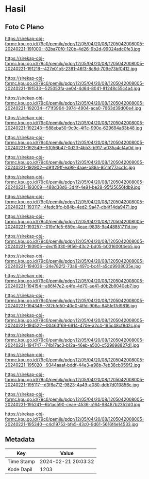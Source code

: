 # Hasil

## Foto C Plano

https://sirekap-obj-formc.kpu.go.id/79c0/pemilu/pdpr/12/05/04/20/08/1205042008005-20240221-191000--82ba70f0-120b-4d26-9b2d-99024adc0fe3.jpg

https://sirekap-obj-formc.kpu.go.id/79c0/pemilu/pdpr/12/05/04/20/08/1205042008005-20240221-191218--427e01b5-2381-46f3-8c8d-709e73bf0412.jpg

https://sirekap-obj-formc.kpu.go.id/79c0/pemilu/pdpr/12/05/04/20/08/1205042008005-20240221-191533--525053fa-ae04-4d64-8041-81248c55c4a4.jpg

https://sirekap-obj-formc.kpu.go.id/79c0/pemilu/pdpr/12/05/04/20/08/1205042008005-20240221-192034--f71f3964-3974-4904-aca0-7663d39d00e4.jpg

https://sirekap-obj-formc.kpu.go.id/79c0/pemilu/pdpr/12/05/04/20/08/1205042008005-20240221-192243--588eba50-9c9c-4f1c-990e-629694a63b48.jpg

https://sirekap-obj-formc.kpu.go.id/79c0/pemilu/pdpr/12/05/04/20/08/1205042008005-20240221-192549--51056b47-0d23-4bb3-b917-a035a4cf4a0d.jpg

https://sirekap-obj-formc.kpu.go.id/79c0/pemilu/pdpr/12/05/04/20/08/1205042008005-20240221-192902--d91f29ff-ea99-4aae-b89a-951af77acc1c.jpg

https://sirekap-obj-formc.kpu.go.id/79c0/pemilu/pdpr/12/05/04/20/08/1205042008005-20240221-193009--488d38d6-3d4f-4e91-be28-95f25656fdb9.jpg

https://sirekap-obj-formc.kpu.go.id/79c0/pemilu/pdpr/12/05/04/20/08/1205042008005-20240221-193117--4fedc8fc-b84b-4ed2-9a47-db4f14da9471.jpg

https://sirekap-obj-formc.kpu.go.id/79c0/pemilu/pdpr/12/05/04/20/08/1205042008005-20240221-193257--019e1fc5-659c-4eae-9838-9a448851711d.jpg

https://sirekap-obj-formc.kpu.go.id/79c0/pemilu/pdpr/12/05/04/20/08/1205042008005-20240221-193905--dec15330-9f56-43c2-bd05-b031600f4eb5.jpg

https://sirekap-obj-formc.kpu.go.id/79c0/pemilu/pdpr/12/05/04/20/08/1205042008005-20240221-194036--24e782f2-73a6-497c-bc41-a5cd9908035e.jpg

https://sirekap-obj-formc.kpu.go.id/79c0/pemilu/pdpr/12/05/04/20/08/1205042008005-20240221-194154--a86f47e2-e4fe-4d70-ae41-d0b2b9040eb7.jpg

https://sirekap-obj-formc.kpu.go.id/79c0/pemilu/pdpr/12/05/04/20/08/1205042008005-20240221-194349--3f2bfd50-40e0-4ffd-906a-645fe17d9816.jpg

https://sirekap-obj-formc.kpu.go.id/79c0/pemilu/pdpr/12/05/04/20/08/1205042008005-20240221-194522--00463f69-6914-470e-a2c4-195c48cf8d2c.jpg

https://sirekap-obj-formc.kpu.go.id/79c0/pemilu/pdpr/12/05/04/20/08/1205042008005-20240221-194747--74b17ac3-b12a-46eb-a500-c529898827d1.jpg

https://sirekap-obj-formc.kpu.go.id/79c0/pemilu/pdpr/12/05/04/20/08/1205042008005-20240221-195020--9344aaaf-bddf-44e3-a98b-7eb38cb059f2.jpg

https://sirekap-obj-formc.kpu.go.id/79c0/pemilu/pdpr/12/05/04/20/08/1205042008005-20240221-195117--d3f6a712-9823-4a49-a080-ddb7d010856c.jpg

https://sirekap-obj-formc.kpu.go.id/79c0/pemilu/pdpr/12/05/04/20/08/1205042008005-20240221-195241--6b1ac590-ceae-4536-a164-98487b2352d0.jpg

https://sirekap-obj-formc.kpu.go.id/79c0/pemilu/pdpr/12/05/04/20/08/1205042008005-20240221-195340--c4d19752-bfe5-43c0-9d61-5616f4e14533.jpg


## Metadata

| Key        | Value               |
| ---------- | ------------------- |
| Time Stamp | 2024-02-21 20:03:32 |
| Kode Dapil | 1203                |



